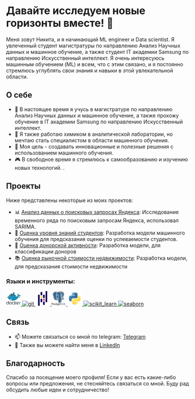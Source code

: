 # Давайте исследуем новые горизонты вместе! 🌅

Меня зовут Никита, и я начинающий ML engineer и Data scientist. Я увлеченный студент магистратуры по направлению Анализ Научных данных и машинное обучение, а также студент IT академии Samsung по направлению Искусственный интеллект.
Я очень интересуюсь машинным обучением (ML) и всем, что с этим связано, и я постоянно стремлюсь углублять свои знания и навыки в этой увлекательной области.

## О себе

- 🌱 В настоящее время я учусь в магистратуре по направлению Анализ Научных данных и машинное обучение, а также прохожу обучение в IT академии Samsung по направлению Искусственный интеллект.
- 💼 Я также работаю химиком в аналитической лаборатории, но мечтаю стать специалистом в области машинного обучения.
- 🚀 Моя цель - создавать инновационные и полезные решения с использованием машинного обучения.
- 🎮 В свободное время я стремлюсь к самообразованию и изучению новых технологий. .

## Проекты

Ниже представлены некоторые из моих проектов:

- 📊 [Анализ данных о поисковых запросах Яндекса](https://github.com/Mizoroki-Heck/LearnMLWorkshop/blob/main/Time_series): Исследование временного ряда по поисковым запросам Яндекса, использовал SARIMA.
- 🧠 [Оценка уровня знаний студентов](https://github.com/Mizoroki-Heck/LearnMLWorkshop/tree/main/knowledge_level): Разработка модели машинного обучения для предсказания оценки по успеваемости студентов.
- 🚀 [Оценка донорской активности](https://github.com/Mizoroki-Heck/LearnMLWorkshop/tree/main/transfusion): Разработка модели, для классификации доноров
- 📚 [Оценка рыночной стоимости недвижимости](https://github.com/Mizoroki-Heck/LearnMLWorkshop/tree/main/property_valuation): Разработка модели, для предсказания стоимости недвижимости
  
<h3 align="left">Языки и инструменты:</h3>
<p align="left">
  <a href="https://www.docker.com/" target="_blank" rel="noreferrer">
    <img src="https://raw.githubusercontent.com/devicons/devicon/master/icons/docker/docker-original-wordmark.svg" alt="docker" width="40" height="40"/>
  </a>
  <a href="https://git-scm.com/" target="_blank" rel="noreferrer">
    <img src="https://www.vectorlogo.zone/logos/git-scm/git-scm-icon.svg" alt="git" width="40" height="40"/>
  </a>
  <a href="https://pandas.pydata.org/" target="_blank" rel="noreferrer">
    <img src="https://raw.githubusercontent.com/devicons/devicon/2ae2a900d2f041da66e950e4d48052658d850630/icons/pandas/pandas-original.svg" alt="pandas" width="40" height="40"/>
  </a>
  <a href="https://www.postgresql.org" target="_blank" rel="noreferrer">
    <img src="https://raw.githubusercontent.com/devicons/devicon/master/icons/postgresql/postgresql-original-wordmark.svg" alt="postgresql" width="40" height="40"/>
  </a>
  <a href="https://www.python.org" target="_blank" rel="noreferrer">
    <img src="https://raw.githubusercontent.com/devicons/devicon/master/icons/python/python-original.svg" alt="python" width="40" height="40"/>
  </a>
  <a href="https://scikit-learn.org/" target="_blank" rel="noreferrer">
    <img src="https://upload.wikimedia.org/wikipedia/commons/0/05/Scikit_learn_logo_small.svg" alt="scikit_learn" width="40" height="40"/>
  </a>
  <a href="https://seaborn.pydata.org/" target="_blank" rel="noreferrer">
    <img src="https://seaborn.pydata.org/_images/logo-mark-lightbg.svg" alt="seaborn" width="40" height="40"/>
  </a>
</p>

## Связь

- 📫 Можете связаться со мной по telegram: [Telegram](https://t.me/Mizoroki_heck)
- 💬 Также вы можете найти меня в [LinkedIn](https://www.linkedin.com/in/mizoroki-heck/)

## Благодарность

Спасибо за посещение моего профиля! Если у вас есть какие-либо вопросы или предложения, не стесняйтесь связаться со мной. Буду рад обсудить любые идеи и сотрудничество!

